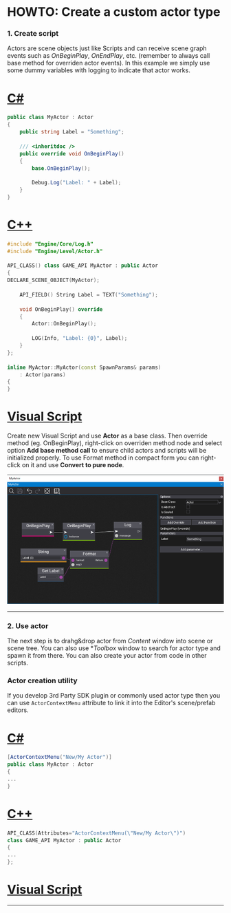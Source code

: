 # HOWTO: Create a custom actor type

### 1. Create script

Actors are scene objects just like Scripts and can receive scene graph events such as *OnBeginPlay*, *OnEndPlay*, etc. (remember to always call base method for overriden actor events). In this example we simply use some dummy variables with logging to indicate that actor works.

# [C#](#tab/code-csharp)
```cs
public class MyActor : Actor
{
    public string Label = "Something";

    /// <inheritdoc />
    public override void OnBeginPlay()
    {
        base.OnBeginPlay();

        Debug.Log("Label: " + Label);
    }
}
```
# [C++](#tab/code-cpp)
```cpp
#include "Engine/Core/Log.h"
#include "Engine/Level/Actor.h"

API_CLASS() class GAME_API MyActor : public Actor
{
DECLARE_SCENE_OBJECT(MyActor);

    API_FIELD() String Label = TEXT("Something");

    void OnBeginPlay() override
    {
        Actor::OnBeginPlay();

        LOG(Info, "Label: {0}", Label);
    }
};

inline MyActor::MyActor(const SpawnParams& params)
    : Actor(params)
{
}
```
# [Visual Script](#tab/code-vs)
Create new Visual Script and use **Actor** as a base class. Then override method (eg. OnBeginPlay), right-click on overriden method node and select option **Add base method call** to ensure child actors and scripts will be initialized properly. To use Format method in compact form you can right-click on it and use **Convert to pure node**.

![Custom Actor Visual Script](media/custom-actor-vs.png)
***

### 2. Use actor

The next step is to drahg&drop actor from *Content* window into scene or scene tree. You can also use **Toolbox* window to search for actor type and spawn it from there. You can also create your actor from code in other scripts.

### Actor creation utility

If you develop 3rd Party SDK plugin or commonly used actor type then you can use `ActorContextMenu` attribute to link it into the Editor's scene/prefab editors.

# [C#](#tab/code-csharp)
```cs
[ActorContextMenu("New/My Actor")]
public class MyActor : Actor
{
...
}
```
# [C++](#tab/code-cpp)
```cpp
API_CLASS(Attributes="ActorContextMenu(\"New/My Actor\")")
class GAME_API MyActor : public Actor
{
...
};
```
# [Visual Script](#tab/code-vs)
***

